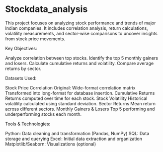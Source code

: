 # Stockdata_analysis

This project focuses on analyzing stock performance and trends of major Indian companies. It includes correlation analysis, return calculations, volatility measurements, and sector-wise comparisons to uncover insights from stock price movements.

Key Objectives:

Analyze correlation between top stocks.
Identify the top 5 monthly gainers and losers.
Calculate cumulative returns and volatility.
Compare average returns by sector.

Datasets Used:

Stock Price Correlation
Original: Wide-format correlation matrix
   Transformed into long-format for database insertion.
Cumulative Returns
    Returns computed over time for each stock.
Stock Volatility
    Historical volatility calculated using standard deviation.
Sector Returns
    Mean return across different sectors.
Monthly Gainers & Losers
    Top 5 performing and underperforming stocks each month.

Tools & Technologies:

Python: Data cleaning and transformation (Pandas, NumPy)
SQL: Data storage and querying
Excel: Initial data extraction and organization
Matplotlib/Seaborn: Visualizations (optional)

